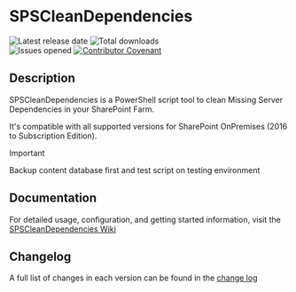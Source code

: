 # SPSCleanDependencies

![Latest release date](https://img.shields.io/github/release-date/luigilink/SPSCleanDependencies.svg?style=flat)
![Total downloads](https://img.shields.io/github/downloads/luigilink/SPSCleanDependencies/total.svg?style=flat)  
![Issues opened](https://img.shields.io/github/issues/luigilink/SPSCleanDependencies.svg?style=flat)
[![Contributor Covenant](https://img.shields.io/badge/Contributor%20Covenant-2.1-4baaaa.svg)](code_of_conduct.md)

## Description

SPSCleanDependencies is a PowerShell script tool to clean Missing Server Dependencies in your SharePoint Farm.

It's compatible with all supported versions for SharePoint OnPremises (2016 to Subscription Edition).

> [!IMPORTANT]
> Backup content database first​ and test script on testing environment

## Documentation

For detailed usage, configuration, and getting started information, visit the [SPSCleanDependencies Wiki](https://github.com/luigilink/SPSCleanDependencies/wiki)

## Changelog

A full list of changes in each version can be found in the [change log](CHANGELOG.md)
